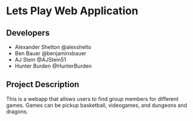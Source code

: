 # Lets Play Web Application

## Developers
* Alexander Shelton @alexshelto
* Ben Bauer @benjaminxbauer
* AJ Stein @AJStein51
* Hunter Burden @HunterBurden

## Project Description
This is a webapp that allows users to find group members for different games.
Games can be pickup basketball, videogames, and dungeons and dragons.

